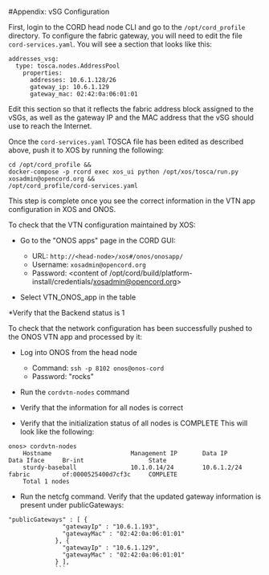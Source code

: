 #Appendix:  vSG Configuration

First, login to the CORD head node CLI and go to the `/opt/cord_profile` directory. To configure the fabric gateway, you will need to edit the file `cord-services.yaml`. You will see a section that looks like this:

```
addresses_vsg:
  type: tosca.nodes.AddressPool 
    properties:
      addresses: 10.6.1.128/26 
      gateway_ip: 10.6.1.129 
      gateway_mac: 02:42:0a:06:01:01 
```

Edit this section so that it reflects the fabric address block assigned to the vSGs, as well as the gateway IP and the MAC address that the vSG should use to reach the Internet. 

Once the `cord-services.yaml` TOSCA file has been edited as described above, push it to XOS by running the following:

```
cd /opt/cord_profile &&
docker-compose -p rcord exec xos_ui python /opt/xos/tosca/run.py xosadmin@opencord.org &&
/opt/cord_profile/cord-services.yaml 
```

This step is complete once you see the correct information in the VTN app configuration in XOS and ONOS. 

To check that the VTN configuration maintained by XOS:

* Go to the "ONOS apps" page in the CORD GUI:
   * URL: `http://<head-node>/xos#/onos/onosapp/`
   * Username: `xosadmin@opencord.org`
   * Password: <content of /opt/cord/build/platform-install/credentials/xosadmin@opencord.org>
   
* Select VTN_ONOS_app in the table 

*Verify that the Backend status is 1 

To check that the network configuration has been successfully pushed to the ONOS VTN app and processed by it:

* Log into ONOS from the head node 
    * Command: `ssh -p 8102 onos@onos-cord`
    * Password: "rocks"

* Run the `cordvtn-nodes` command 

* Verify that the information for all nodes is correct 

* Verify that the initialization status of all nodes is COMPLETE This will look like the following:

```
onos> cordvtn-nodes 
	Hostname                      Management IP       Data IP             Data Iface     Br-int                  State 
	sturdy-baseball               10.1.0.14/24        10.6.1.2/24         fabric         of:0000525400d7cf3c     COMPLETE 
	Total 1 nodes 
```

* Run the netcfg command. Verify that the updated gateway information is present under publicGateways:

```
"publicGateways" : [ {
               "gatewayIp" : "10.6.1.193",
               "gatewayMac" : "02:42:0a:06:01:01"
             }, {
               "gatewayIp" : "10.6.1.129",
               "gatewayMac" : "02:42:0a:06:01:01"
             } ],
			 ```
			 
